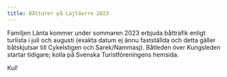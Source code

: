 ```yaml
---
title: Båtturer på Lajtávrre 2023
---
```


Familjen Länta kommer under sommaren 2023 erbjuda båttrafik enligt
turlista i juli och augusti (exakta datum ej ännu fastställda och detta
gäller båtskjutsar till Cykelstigen och Sarek/Nammasj). Båtleden över
Kungsleden startar tidigare; kolla på Svenska Turistföreningens hemsida.

Kul!
